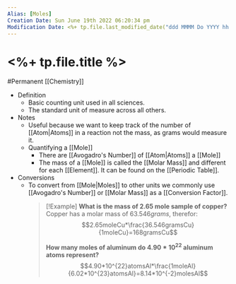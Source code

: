 ```yaml
---
Alias: [Moles]
Creation Date: Sun June 19th 2022 06:20:34 pm 
Modification Date: <%+ tp.file.last_modified_date("ddd MMMM Do YYYY hh:mm:ss a") %>
---
```

# <%+ tp.file.title %>
#Permanent [[Chemistry]]

- Definition
	- Basic counting unit used in all sciences.
	- The standard unit of measure across all others.
- Notes
	- Useful because we want to keep track of the number of [[Atom|Atoms]] in a reaction not the mass, as grams would measure it. 
	- Quantifying a [[Mole]]
		- There are [[Avogadro's Number]] of [[Atom|Atoms]] a [[Mole]]
		- The mass of a [[Mole]] is called the [[Molar Mass]] and different for each [[Element]]. It can be found on the [[Periodic Table]].
- Conversions
	- To convert from [[Mole|Moles]] to other units we commonly use [[Avogadro's Number]] or [[Molar Mass]] as a [[Conversion Factor]].
	  > [!Example]
	  > **What is the mass of 2.65 mole sample of copper?**
	  > Copper has a molar mass of $63.546grams$, therefor:
	  > $$2.65moleCu*\frac{36.546gramsCu}{1moleCu}=168gramsCu$$
	  > 
	  > **How many moles of aluminum do $4.90*10^{22}$ aluminum atoms represent?**
	  > $$4.90*10^{22}atomsAl*\frac{1moleAl}{6.02*10^{23}atomsAl}=8.14*10^{-2}molesAl$$